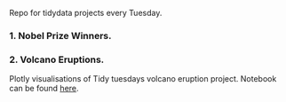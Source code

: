 Repo for tidydata projects every Tuesday. 

### 1. Nobel Prize Winners. 

### 2. Volcano Eruptions. 

Plotly visualisations of Tidy tuesdays volcano eruption project. Notebook can be found [here](https://nbviewer.jupyter.org/github/Venkat-Rajgopal/Tidy-tuesday/blob/master/Volcano%20Eruptions/eda.ipynb#Eruption-category). 